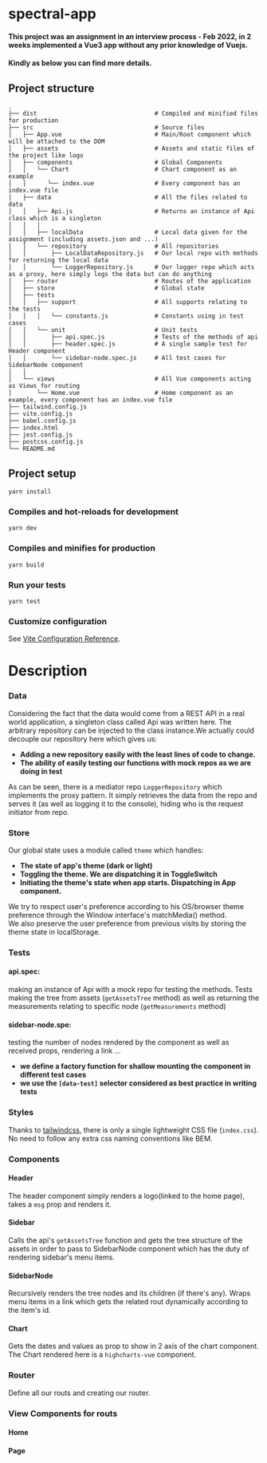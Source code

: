 # spectral-app

#### This project was an assignment in an interview process - Feb 2022, in 2 weeks implemented a Vue3 app without any prior knowledge of Vuejs.
#### Kindly as below you can find more details.


## Project structure

    .
    ├── dist                                 # Compiled and minified files for production
    ├── src                                  # Source files
    │   ├── App.vue                          # Main/Root component which will be attached to the DOM
    │   ├── assets                           # Assets and static files of the project like logo
    │   ├── components                       # Global Components
    │   │   └── Chart                        # Chart component as an example
    │   │      └── index.vue                 # Every component has an index.vue file
    │   ├── data                             # All the files related to data
    │   │   ├── Api.js                       # Returns an instance of Api class which is a singleton
    │   │   │
    │   │   ├── localData                    # Local data given for the assignment (including assets.json and ...) 
    │   │   └── repository                   # All repositories 
    │   │       ├── LocalDataRepository.js   # Our local repo with methods for returning the local data    
    │   │       └── LoggerRepository.js      # Our logger repo which acts as a proxy, here simply logs the data but can do anything
    │   ├── router                           # Routes of the application
    │   ├── store                            # Global state
    │   ├── tests
    │   │   ├── support                      # All supports relating to the tests
    │   │   │   └── constants.js             # Constants using in test cases
    │   │   └── unit                         # Unit tests
    │   │       ├── api.spec.js              # Tests of the methods of api
    │   │       ├── header.spec.js           # A single sample test for Header component
    │   │       └── sidebar-node.spec.js     # All test cases for SidebarNode component
    │   │
    │   └── views                            # All Vue components acting as Views for routing
    │       └── Home.vue                     # Home component as an example, every component has an index.vue file
    ├── tailwind.config.js                   
    ├── vite.config.js                       
    ├── babel.config.js                      
    ├── index.html                          
    ├── jest.config.js                       
    ├── postcss.config.js                   
    └── README.md




## Project setup
```
yarn install
```

### Compiles and hot-reloads for development
```
yarn dev
```

### Compiles and minifies for production
```
yarn build
```

### Run your tests
```
yarn test
```

### Customize configuration
See [Vite Configuration Reference](https://vitejs.dev/config/).

# Description

### Data
Considering the fact that the data would come from a REST API in a real world application,
a singleton class called Api was written here. The arbitrary repository can be injected to the class
instance.We actually could decouple our repository here which gives us: </br>
- **Adding a new repository easily with the least lines of code to change.**
- **The ability of easily testing our
  functions with mock repos as we are doing in test**

As can be seen, there is a mediator repo `LoggerRepository` which implements the proxy pattern.
It simply retrieves the data from the repo and serves it (as well as logging it to the console),
hiding who is the request initiator from repo.

### Store
Our global state uses a module called `theme` which handles:</br>
- **The state of app's theme (dark or light)**
- **Toggling the theme. We are dispatching it in ToggleSwitch**
- **Initiating the theme's state when app starts. Dispatching in App component.</br>**

We try to respect user's preference according to his OS/browser theme preference through
the Window interface's matchMedia() method.</br>
We also preserve the user preference from previous visits by storing the theme state in localStorage.

### Tests
#### api.spec:
making an instance of Api with a mock repo for testing the methods. Tests making the tree from assets
(`getAssetsTree` method) as well as returning the measurements relating to specific node (`getMeasurements` method)
#### sidebar-node.spe:
testing the number of nodes rendered by the component as well as received props, rendering a link ...</br>
- **we define a factory function for shallow mounting the component in different test cases**
- **we use the `[data-test]` selector considered as best practice in writing tests**

### Styles
Thanks to [tailwindcss](https://tailwindcss.com/), there is only a single lightweight CSS file (`index.css`).
No need to follow any extra css naming conventions like BEM.
### Components

#### Header
The header component simply renders a logo(linked to the home page), takes a `msg` prop and renders it.

#### Sidebar
Calls the api's `getAssetsTree` function and gets the tree structure of the assets in order to pass to
SidebarNode component which has the duty of rendering sidebar's menu items.

#### SidebarNode
Recursively renders the tree nodes and its children (if there's any).
Wraps menu items in a link which gets the related rout dynamically according to the item's id.

#### Chart
Gets the dates and values as prop to show in 2 axis of the chart component.
The Chart rendered here is a `highcharts-vue` component.

### Router
Define all our routs and creating our router.

### View Components for routs
#### Home
#### Page


